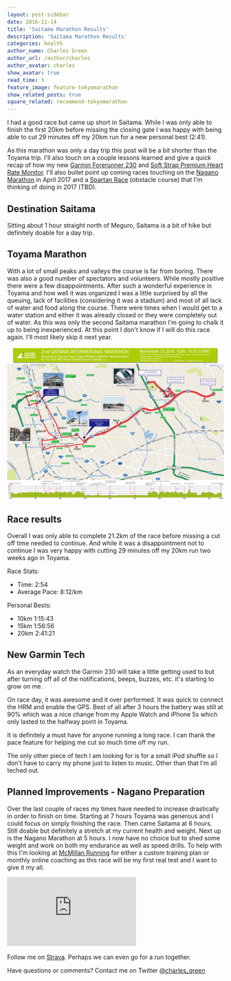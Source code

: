 ```yaml
---
layout: post-sidebar
date: 2016-11-14
title: 'Saitama Marathon Results'
description: 'Saitama Marathon Results'
categories: health
author_name: Charles Green
author_url: /author/charles
author_avatar: charles
show_avatar: true
read_time: 3
feature_image: feature-tokyomarathon
show_related_posts: true
square_related: recommend-tokyomarathon
---
```


I had a good race but came up short in Saitama. While I was only able to finish the first 20km before missing the closing gate I was happy with being able to cut 29 minutes off my 20km run for a new personal best (2:41).

As this marathon was only a day trip this post will be a bit shorter than the Toyama trip.  I'll also touch on a couple lessons learned and give a quick recap of how my new [Garmin Forerunner 230](https://buy.garmin.com/en-US/US/into-sports/running/forerunner-230/prod523893.html) and [Soft Strap Premium Heart Rate Monitor](https://buy.garmin.com/en-US/US/shop-by-accessories/fitness-sensors/soft-strap-premium-heart-rate-monitor/prod15490_010-10997-07.html). I'll also bullet point up coming races touching on the [Nagano Marathon](http://www.naganomarathon.gr.jp) in April 2017 and a [Spartan Race](https://www.spartan.com/) (obstacle course) that I'm thinking of doing in 2017 (TBD).


## Destination Saitama

Sitting about 1 hour straight north of Meguro, Saitama is a bit of hike but definitely doable for a day trip.


## Toyama Marathon

With a lot of small peaks and valleys the course is far from boring. There was also a good number of spectators and volunteers. While mostly positive there were a few disappointments. After such a wonderful experience in Toyama and how well it was organized I was a little surprised by all the queuing, lack of facilities (considering it was a stadium) and most of all lack of water and food along the course. There were times when I would get to a water station and either it was already closed or they were completely out of water. As this was only the second Saitama marathon I'm going to chalk it up to being inexperienced. At this point I don't know if I will do this race again. I'll most likely skip it next year.


![Saitama International Marathon 2016](/img/2016-11-14-saitama-marathon.jpg)


## Race results

Overall I was only able to complete 21.2km of the race before missing a cut off time needed to continue.
And while it was a disappointment not to continue I was very happy with cutting 29 minutes off my 20km run two weeks ago in Toyama.

Race Stats:  
- Time: 2:54
- Average Pace: 8:12/km

Personal Bests:  
- 10km 1:15:43  
- 15km 1:56:56  
- 20km 2:41:21  

## New Garmin Tech

As an everyday watch the Garmin 230 will take a little getting used to but after turning off all of the notifications, beeps, buzzes, etc. it's starting to grow on me.

On race day, it was awesome and it over performed. It was quick to connect the HRM and enable the GPS. Best of all after 3 hours the battery was still at 90% which was a nice change from my Apple Watch and iPhone 5s which only lasted to the halfway point in Toyama.

It is definitely a must have for anyone running a long race. I can thank the pace feature for helping me cut so much time off my run.

The only other piece of tech I am looking for is for a small iPod shuffle so I don't have to carry my phone just to listen to music. Other than that I'm all teched out.


## Planned Improvements - Nagano Preparation

Over the last couple of races my times have needed to increase drastically in order to finish on time. Starting at 7 hours Toyama was generous and I could focus on simply finishing the race. Then came Saitama at 6 hours. Still doable but definitely a stretch at my current health and weight.  Next up is the Nagano Marathon at 5 hours. I now have no choice but to shed some weight and work on both my endurance as well as speed drills. To help with this I'm looking at [McMillan Running](https://www.mcmillanrunning.com/) for either a custom training plan or monthly online coaching as this race will be my first real test and I want to give it my all.


<iframe height='160' width='300' frameborder='0' allowtransparency='true' scrolling='no' src='https://www.strava.com/athletes/16169520/activity-summary/466fe07ddb7b0e1843700f67f3ecceee223a2595'></iframe>

<br/>


Follow me on [Strava](http://strava.com/athletes/16169520). Perhaps we can even go for a run together.

Have questions or comments? Contact me on Twitter [@charles_green](https://twitter.com/charles_green)
